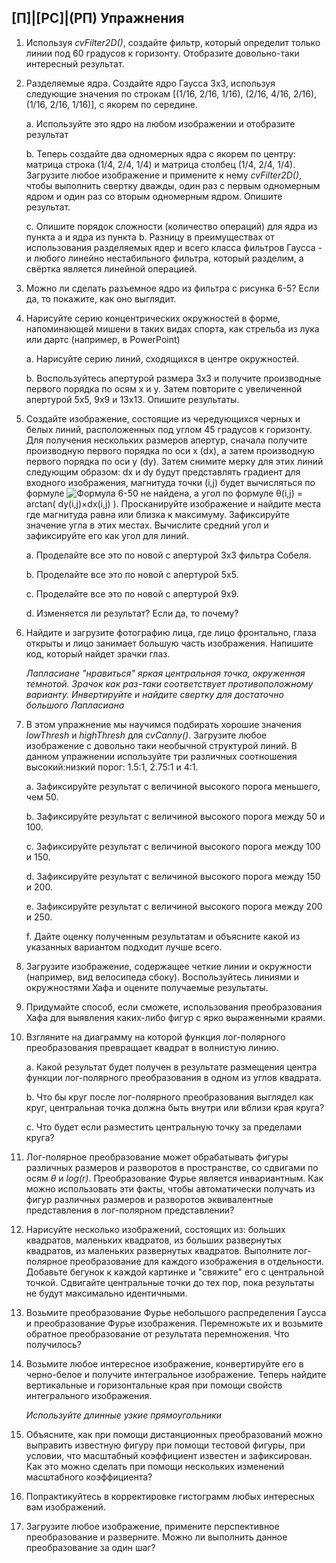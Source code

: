 ## [П]|[РС]|(РП) Упражнения

1. Используя *cvFilter2D()*, создайте фильтр, который определит только линии под 60 градусов к горизонту. Отобразите довольно-таки интересный результат. 

2. Разделяемые ядра. Создайте ядро Гаусса 3x3, используя следующие значения по строкам [(1/16, 2/16, 1/16), (2/16, 4/16, 2/16), (1/16, 2/16, 1/16)], с якорем по середине.

	a. Используйте это ядро на любом изображении и отобразите результат

	b. Теперь создайте два одномерных ядра с якорем по центру: матрица строка (1/4, 2/4, 1/4) и матрица столбец (1/4, 2/4, 1/4). Загрузите любое изображение и примените к нему *cvFilter2D()*, чтобы выполнить свертку дважды, один раз с первым одномерным ядром и один раз со вторым одномерным ядром. Опишите результат.

	c. Опишите порядок сложности (количество операций) для ядра из пункта a и ядра из пункта b. Разницу в преимуществах от использования разделяемых ядер и всего класса фильтров Гаусса - и любого линейно нестабильного фильтра, который разделим, а свёртка является линейной операцией.

3. Можно ли сделать разъемное ядро из фильтра с рисунка 6-5? Если да, то покажите, как оно выглядит.

4. Нарисуйте серию концентрических окружностей в форме, напоминающей мишени в таких видах спорта, как стрельба из лука или дартс (например, в PowerPoint)

	a. Нарисуйте серию линий, сходящихся в центре окружностей.

	b. Воспользуйтесь апертурой размера 3x3 и получите производные первого порядка по осям x и y. Затем повторите с увеличенной апертурой 5x5, 9x9 и 13x13. Опишите результаты.

5. Создайте изображение, состоящие из чередующихся черных и белых линий, расположенных под углом 45 градусов к горизонту. Для получения нескольких размеров апертур, сначала получите производную первого порядка по оси x (dx), а затем производную первого порядка по оси y (dy). Затем снимите мерку для этих линий следующим образом: dx и dy будут представлять градиент для входного изображения, магнитуда точки (i,j) будет вычисляться по формуле ![Формула 6-50 не найдена](Images/Frml_6_50.jpg), а угол по формуле θ(i,j) = arctan( dy(i,j)×dx(i,j) ). Просканируйте изображение и найдите места где магнитуда равна или близка к максимуму. Зафиксируйте значение угла в этих местах. Вычислите средний угол и зафиксируйте его как угол для линий.

	a. Проделайте все это по новой с апертурой 3x3 фильтра Собеля.

	b. Проделайте все это по новой с апертурой 5x5.

	c. Проделайте все это по новой с апертурой 9x9.

	d. Изменяется ли результат? Если да, то почему?

6. Найдите и загрузите фотографию лица, где лицо фронтально, глаза открыты и лицо занимает большую часть изображения. Напишите код, который найдет зрачки глаз.

	*Лапласиане "нравиться" яркая центральная точка, окруженная темнотой. Зрачок как раз-таки соответствует противоположному варианту. Инвертируйте и найдите свертку для достаточно большого Лапласиана*

7. В этом упражнение мы научимся подбирать хорошие значения *lowThresh* и *highThresh* для *cvCanny()*. Загрузите любое изображение с довольно таки необычной структурой линий. В данном упражнении используйте три различных соотношения высокий:низкий порог: 1.5:1, 2.75:1 и 4:1. 

	a. Зафиксируйте результат с величиной высокого порога меньшего, чем 50.

	b. Зафиксируйте результат с величиной высокого порога между 50 и 100.

	c. Зафиксируйте результат с величиной высокого порога между 100 и 150.

	d. Зафиксируйте результат с величиной высокого порога между 150 и 200.

	e. Зафиксируйте результат с величиной высокого порога между 200 и 250.

	f. Дайте оценку полученным результатам и объясните какой из указанных вариантом подходит лучше всего.

8. Загрузите изображение, содержащее четкие линии и окружности (например, вид велосипеда сбоку). Воспользуйтесь линиями и окружностями Хафа и оцените получаемые результаты. 

9. Придумайте способ, если сможете, использования преобразования Хафа для выявления каких-либо фигур с ярко выраженными краями.

10. Взгляните на диаграмму на которой функция лог-полярного преобразования превращает квадрат в волнистую линию.

	a. Какой результат будет получен в результате размещения центра функции лог-полярного преобразования в одном из углов квадрата.

	b. Что бы круг после лог-полярного преобразования выглядел как круг, центральная точка должна быть внутри или вблизи края круга?

	c. Что будет если разместить центральную точку за пределами круга?

11. Лог-полярное преобразование может обрабатывать фигуры различных размеров и разворотов в пространстве, со сдвигами по осям *θ* и *log(r)*. Преобразование Фурье является инвариантным. Как можно использовать эти факты, чтобы автоматически получать из фигур различных размеров и разворотов эквивалентные представления в лог-полярном представлении?

12. Нарисуйте несколько изображений, состоящих из: больших квадратов, маленьких квадратов, из больших развернутых квадратов, из маленьких развернутых квадратов. Выполните лог-полярное преобразование для каждого изображения в отдельности. Добавьте бегунок к каждой картинке и "свяжите" его с центральной точкой. Сдвигайте центральные точки до тех пор, пока результаты не будут максимально идентичными.

13. Возьмите преобразование Фурье небольшого распределения Гаусса и преобразование Фурье изображения. Перемножьте их и возьмите обратное преобразование от результата перемножения. Что получилось? 

14. Возьмите любое интересное изображение, конвертируйте его в черно-белое и получите интегральное изображение. Теперь найдите вертикальные и горизонтальные края при помощи свойств интегрального изображения. 

	*Используйте длинные узкие прямоугольники*

15. Объясните, как при помощи дистанционных преобразований можно выправить известную фигуру при помощи тестовой фигуры, при условии, что масштабный коэффициент известен и зафиксирован. Как это можно сделать при помощи нескольких изменений масштабного коэффициента?

16. Попрактикуйтесь в корректировке гистограмм любых интересных вам изображений.

17. Загрузите любое изображение, примените перспективное преобразование и разверните. Можно ли выполнить данное преобразование за один шаг?

